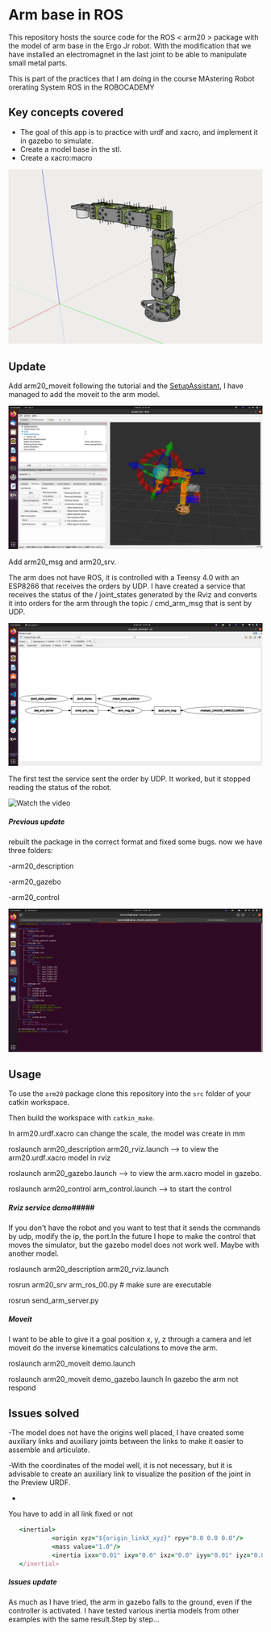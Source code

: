 # Arm base in ROS #

This repository hosts the source code for the ROS < arm20 > package with the model of arm base in the Ergo Jr robot. With the modification that we have installed an electromagnet in the last joint to be able to manipulate small metal parts.

This is part of the practices that I am doing in the course MAstering Robot orerating System ROS in the ROBOCADEMY


## Key concepts covered ##
- The goal of this app is to practice with urdf and xacro, and implement it in gazebo to simulate.
- Create a model base in the stl.
- Create a xacro:macro


![image info](./arm20/pictures/model.png)

## Update ##

Add arm20_moveit following the tutorial and the [SetupAssistant](https://ros-planning.github.io/moveit_tutorials/doc/setup_assistant/setup_assistant_tutorial.html), I have managed to add the moveit to the arm model. 

![image info](./arm20/pictures/moveit_arm.png)


Add arm20_msg and arm20_srv.

The arm does not have ROS, it is controlled with a Teensy 4.0 with an ESP8266 that receives the orders by UDP. I have created a service that receives the status of the / joint_states generated by the Rviz and converts it into orders for the arm through the topic / cmd_arm_msg that is sent by UDP.

![image info](./arm20/pictures/rviz_to_arm.png)

The first test the service sent the order by UDP. It worked, but it stopped reading the status of the robot.

![Watch the video](https://www.youtube.com/watch?v=GeI4ELki3co&feature=youtu.be)


##### Previous update #####
rebuilt the package in the correct format and fixed some bugs. now we have three folders:

-arm20_description

-arm20_gazebo

-arm20_control

![image info](./arm20/pictures/tree.png)


## Usage ## 


To use the `arm20` package clone this repository into the `src` folder of your catkin workspace.

Then build the workspace with `catkin_make`.

In arm20.urdf.xacro can change the scale, the model was create in mm


   roslaunch arm20_description arm20_rviz.launch --> to view the arm20.urdf.xacro model in rviz

   roslaunch arm20_gazebo.launch   --> to view the arm.xacro model in gazebo.

   roslaunch arm20_control arm_control.launch --> to start the control 

##### Rviz service demo#####

If you don't have the robot and you want to test that it sends the commands by udp, modify the ip, the port.In the future I hope to make the control that moves the simulator, but the gazebo model does not work well. Maybe with another model.

   roslaunch arm20_description arm20_rviz.launch

   rosrun arm20_srv arm_ros_00.py    # make sure are executable

   rosrun send_arm_server.py

##### Moveit #####
I want to be able to give it a goal position x, y, z through a camera and let moveit do the inverse kinematics calculations to move the arm.


   roslaunch arm20_moveit demo.launch   

   roslaunch arm20_moveit demo_gazebo.launch              In gazebo the arm not respond
   

## Issues solved ##

-The model does not have the origins well placed, I have created some auxiliary links and auxiliary joints between the links to make it easier to assemble and articulate.

-With the coordinates of the model well, it is not necessary, but it is advisable to create an auxiliary link to visualize the position of the joint in the Preview URDF. 

- 
You have to add in all link fixed or not 
```ruby
   <inertial>
            <origin xyz="${origin_linkX_xyz}" rpy="0.0 0.0 0.0"/>
            <mass value="1.0"/>
            <inertia ixx="0.01" ixy="0.0" ixz="0.0" iyy="0.01" iyz="0.0" izz="0.01"/>
   </inertial>
 ```  
 ##### Issues update #####
 
 
As much as I have tried, the arm in gazebo falls to the ground, even if the controller is activated. I have tested various inertia models from other examples with the same result.Step by step...
 





